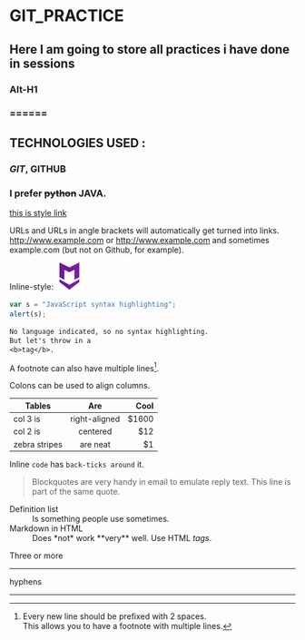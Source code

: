 # GIT_PRACTICE

## Here I am going to store all practices i have done in sessions 
### Alt-H1
### ======


## TECHNOLOGIES USED :
### *GIT*, __GITHUB__
### I prefer ~~python~~ JAVA.

[this is style link](https://www.google.com)

URLs and URLs in angle brackets will automatically get turned into links. 
http://www.example.com or <http://www.example.com> and sometimes 
example.com (but not on Github, for example).

Inline-style: 
![alt text](https://github.com/adam-p/markdown-here/raw/master/src/common/images/icon48.png "Logo Title Text 1")

```javascript
var s = "JavaScript syntax highlighting";
alert(s);
```

```
No language indicated, so no syntax highlighting. 
But let's throw in a 
<b>tag</b>.
```
A footnote can also have multiple lines[^2].  
[^2]: Every new line should be prefixed with 2 spaces.  
  This allows you to have a footnote with multiple lines.
  
Colons can be used to align columns.

| Tables        | Are           | Cool  |
| ------------- |:-------------:| -----:|
| col 3 is      | right-aligned | $1600 |
| col 2 is      | centered      |   $12 |
| zebra stripes | are neat      |    $1 |


Inline `code` has `back-ticks around` it.

> Blockquotes are very handy in email to emulate reply text.
> This line is part of the same quote.

<dl>
  <dt>Definition list</dt>
  <dd>Is something people use sometimes.</dd>

  <dt>Markdown in HTML</dt>
  <dd>Does *not* work **very** well. Use HTML <em>tags</em>.</dd>
</dl>

Three or more 

---

hyphens

***
